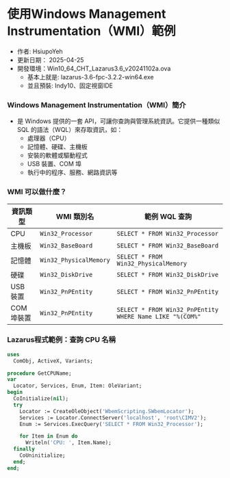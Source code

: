 # 使用Windows Management Instrumentation（WMI）範例
+ 作者: HsiupoYeh
+ 更新日期： 2025-04-25
+ 開發環境：Win10_64_CHT_Lazarus3.6_v20241102a.ova
  + 基本上就是: lazarus-3.6-fpc-3.2.2-win64.exe
  + 並且預裝: Indy10、固定視窗IDE

### Windows Management Instrumentation（WMI）簡介
+ 是 Windows 提供的一套 API，可讓你查詢與管理系統資訊。它提供一種類似 SQL 的語法（WQL）來存取資訊，如：
  - 處理器（CPU）
  - 記憶體、硬碟、主機板
  - 安裝的軟體或驅動程式
  - USB 裝置、COM 埠
  - 執行中的程序、服務、網路資訊等

### WMI 可以做什麼？

| 資訊類型         | WMI 類別名              | 範例 WQL 查詢                                |
|------------------|-------------------------|---------------------------------------------|
| CPU              | `Win32_Processor`       | `SELECT * FROM Win32_Processor`             |
| 主機板           | `Win32_BaseBoard`       | `SELECT * FROM Win32_BaseBoard`             |
| 記憶體           | `Win32_PhysicalMemory`  | `SELECT * FROM Win32_PhysicalMemory`        |
| 硬碟             | `Win32_DiskDrive`       | `SELECT * FROM Win32_DiskDrive`             |
| USB 裝置         | `Win32_PnPEntity`       | `SELECT * FROM Win32_PnPEntity`             |
| COM 埠裝置       | `Win32_PnPEntity`       | `SELECT * FROM Win32_PnPEntity WHERE Name LIKE "%(COM%"` |

### Lazarus程式範例：查詢 CPU 名稱

```pascal
uses
  ComObj, ActiveX, Variants;

procedure GetCPUName;
var
  Locator, Services, Enum, Item: OleVariant;
begin
  CoInitialize(nil);
  try
    Locator := CreateOleObject('WbemScripting.SWbemLocator');
    Services := Locator.ConnectServer('localhost', 'root\CIMV2');
    Enum := Services.ExecQuery('SELECT * FROM Win32_Processor');

    for Item in Enum do
      Writeln('CPU: ', Item.Name);
  finally
    CoUninitialize;
  end;
end;

